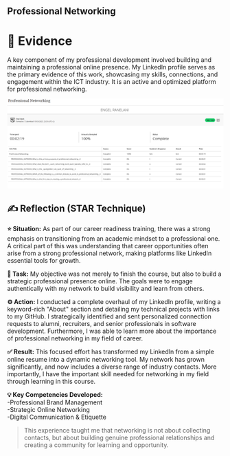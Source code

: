 ## Professional Networking

# 🧾 Evidence
A key component of my professional development involved building and maintaining a professional online presence. My LinkedIn profile serves as the primary evidence of this work, showcasing my skills, connections, and engagement within the ICT industry. It is an active and optimized platform for professional networking.

![Professional](../assets/Professional-Networking.png)

## ✍️ Reflection (STAR Technique)

**⭐ Situation:**
As part of our career readiness training, there was a strong emphasis on transitioning from an academic mindset to a professional one. A critical part of this was understanding that career opportunities often arise from a strong professional network, making platforms like LinkedIn essential tools for growth.

**🎯 Task:**
My objective was not merely to finish the course, but also to build a strategic professional presence online. The goals were to engage authentically with my network to build visibility and learn from others.

**⚙️ Action:**
I conducted a complete overhaul of my LinkedIn profile, writing a keyword-rich "About" section and detailing my technical projects with links to my GitHub. I strategically identified and sent personalized connection requests to alumni, recruiters, and senior professionals in software development. Furthermore, I was able to learn more about the importance of professional networking in my field of career.

**✅ Result:**
This focused effort has transformed my LinkedIn from a simple online resume into a dynamic networking tool. My network has grown significantly, and now includes a diverse range of industry contacts. More importantly, I have the important skill needed for networking in my field through learning in this course.

**💡 Key Competencies Developed:**    
-Professional Brand Management   
-Strategic Online Networking    
-Digital Communication & Etiquette

> This experience taught me that networking is not about collecting contacts, but about building genuine professional relationships and creating a community for learning and opportunity.
